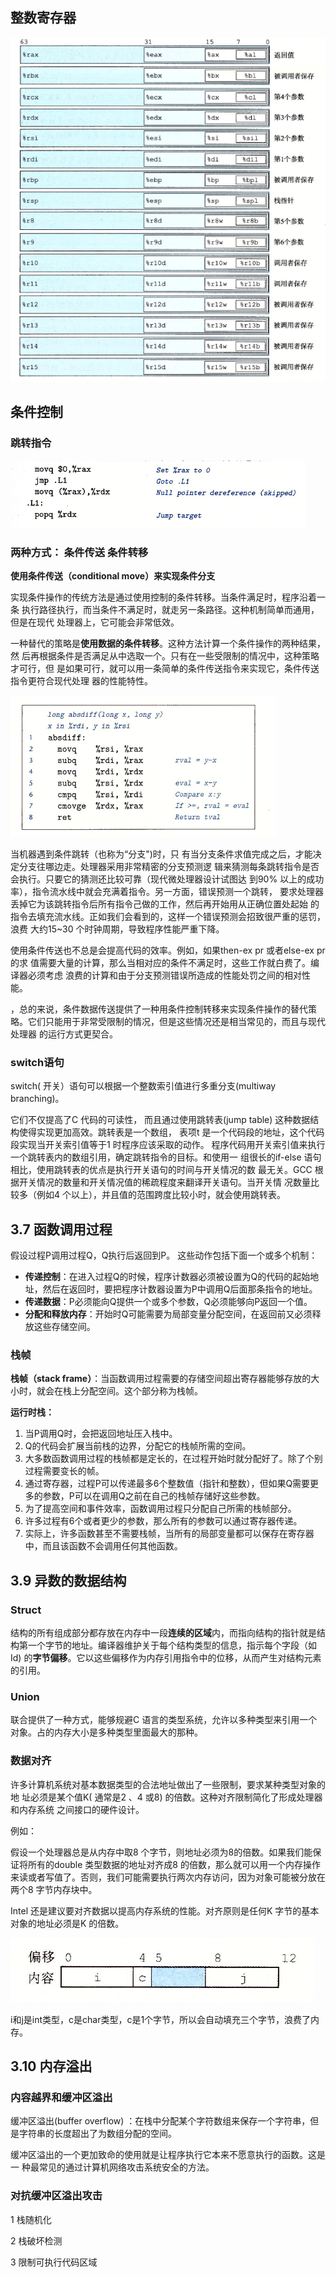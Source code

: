 ## 整数寄存器

![Untitled](深入了解计算机系统/第三章%20程序的机器级表示/Untitled.png)

## 条件控制

### 跳转指令

![Untitled](深入了解计算机系统/第三章%20程序的机器级表示/Untitled%201.png)

### 两种方式： 条件传送   条件转移

**使用条件传送（conditional move）来实现条件分支**

实现条件操作的传统方法是通过使用控制的条件转移。当条件满足时，程序沿着一条
执行路径执行，而当条件不满足时，就走另一条路径。这种机制简单而通用，但是在现代
处理器上，它可能会非常低效。

一种替代的策略是**使用数据的条件转移**。这种方法计算一个条件操作的两种结果，然
后再根据条件是否满足从中选取一个。只有在一些受限制的情况中，这种策略才可行，但
是如果可行，就可以用一条简单的条件传送指令来实现它，条件传送指令更符合现代处理
器的性能特性。

![Untitled](深入了解计算机系统/第三章%20程序的机器级表示/Untitled%202.png)

当机器遇到条件跳转（也称为“分支")时，只
有当分支条件求值完成之后，才能决定分支往哪边走。处理器采用非常精密的分支预测逻
辑来猜测每条跳转指令是否会执行。只要它的猜测还比较可靠（现代微处理器设计试图达
到90% 以上的成功率），指令流水线中就会充满着指令。另一方面，错误预测一个跳转，
要求处理器丢掉它为该跳转指令后所有指令己做的工作，然后再开始用从正确位置处起始
的指令去填充流水线。正如我们会看到的，这样一个错误预测会招致很严重的惩罚，浪费
大约15~30 个时钟周期，导致程序性能严重下降。

使用条件传送也不总是会提高代码的效率。例如，如果then-ex pr 或者else-ex pr 的求
值需要大量的计算，那么当相对应的条件不满足时，这些工作就白费了。编译器必须考虑
浪费的计算和由于分支预测错误所造成的性能处罚之间的相对性能。

，总的来说，条件数据传送提供了一种用条件控制转移来实现条件操作的替代策
略。它们只能用于非常受限制的情况，但是这些情况还是相当常见的，而且与现代处理器
的运行方式更契合。

### switch语句

switch( 开关）语句可以根据一个整数索引值进行多重分支(multiway branching)。

它们不仅提高了C 代码的可读性，
而且通过使用跳转表(jump table) 这种数据结构使得实现更加高效。跳转表是一个数组，
表项t 是一个代码段的地址，这个代码段实现当开关索引值等于1 时程序应该采取的动作。
程序代码用开关索引值来执行一个跳转表内的数组引用，确定跳转指令的目标。和使用一
组很长的if-else 语句相比，使用跳转表的优点是执行开关语句的时间与开关情况的数
最无关。GCC 根据开关情况的数量和开关情况值的稀疏程度来翻译开关语句。当开关情
况数量比较多（例如4 个以上），并且值的范围跨度比较小时，就会使用跳转表。

## 3.7 函数调用过程

假设过程P调用过程Q，Q执行后返回到P。 这些动作包括下面一个或多个机制：

- **传递控制**：在进入过程Q的时候，程序计数器必须被设置为Q的代码的起始地址，然后在返回时，要把程序计数器设置为P中调用Q后面那条指令的地址。
- **传递数据**：P必须能向Q提供一个或多个参数，Q必须能够向P返回一个值。
- **分配和释放内存**：开始时Q可能需要为局部变量分配空间，在返回前又必须释放这些存储空间。

### 栈帧

**栈帧（stack frame）**：当函数调用过程需要的存储空间超出寄存器能够存放的大小时，就会在栈上分配空间。这个部分称为栈帧。

**运行时栈：**

1. 当P调用Q时，会把返回地址压入栈中。
2. Q的代码会扩展当前栈的边界，分配它的栈帧所需的空间。
3. 大多数函数调用过程的栈帧都是定长的，在过程开始时就分配好了。除了个别过程需要变长的帧。
4. 通过寄存器，过程P可以传递最多6个整数值（指针和整数），但如果Q需要更多的参数，P可以在调用Q之前在自己的栈帧存储好这些参数。
5. 为了提高空间和事件效率，函数调用过程只分配自己所需的栈帧部分。
6. 许多过程有6个或者更少的参数，那么所有的参数可以通过寄存器传递。
7. 实际上，许多函数甚至不需要栈帧，当所有的局部变量都可以保存在寄存器中，而且该函数不会调用任何其他函数。

## 3.9 异数的数据结构

### **Struct**

结构的所有组成部分都存放在内存中一段**连续的区域**内，而指向结构的指针就是结构第一个字节的地址。编译器维护关于每个结构类型的信息，指示每个字段（如Id) 的**字节偏移**。它以这些偏移作为内存引用指令中的位移，从而产生对结构元素的引用。

### Union

联合提供了一种方式，能够规避C 语言的类型系统，允许以多种类型来引用一个对象。占的内存大小是多种类型里面最大的那种。

### 数据对齐

许多计算机系统对基本数据类型的合法地址做出了一些限制，要求某种类型对象的地
址必须是某个值K( 通常是2 、4 或8) 的倍数。这种对齐限制简化了形成处理器和内存系统
之间接口的硬件设计。

例如：

假设一个处理器总是从内存中取8 个字节，则地址必须为8的倍数。如果我们能保证将所有的double 类型数据的地址对齐成8 的倍数，那么就可以用一个内存操作来读或者写值了。否则，我们可能需要执行两次内存访问，因为对象可能被分放在两个8 字节内存块中。

Intel 还是建议要对齐数据以提高内存系统的性能。对齐原则是任何K 字节的基本对象的地址必须是K 的倍数。

![Untitled](深入了解计算机系统/第三章%20程序的机器级表示/Untitled%203.png)

i和j是int类型，c是char类型，c是1个字节，所以会自动填充三个字节，浪费了内存。

## 3.10 内存溢出

### 内容越界和缓冲区溢出

缓冲区溢出(buffer overflow) ：在栈中分配某个字符数组来保存一个字符串，但是字符串的长度超出了为数组分配的空间。

缓冲区溢出的一个更加致命的使用就是让程序执行它本来不愿意执行的函数。这是一
种最常见的通过计算机网络攻击系统安全的方法。

### 对抗缓冲区溢出攻击

1 栈随机化

2 栈破坏检测

3 限制可执行代码区域